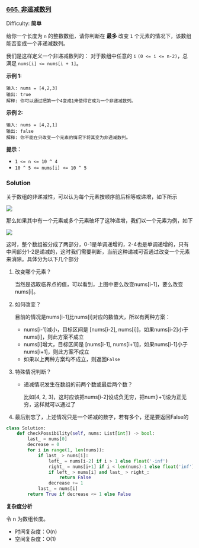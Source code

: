 ### [665\. 非递减数列](https://leetcode-cn.com/problems/non-decreasing-array/)

Difficulty: **简单**

给你一个长度为 `n` 的整数数组，请你判断在 **最多** 改变 `1` 个元素的情况下，该数组能否变成一个非递减数列。

我们是这样定义一个非递减数列的： 对于数组中任意的 `i` `(0 <= i <= n-2)`，总满足 `nums[i] <= nums[i + 1]`。

**示例 1:**

```
输入: nums = [4,2,3]
输出: true
解释: 你可以通过把第一个4变成1来使得它成为一个非递减数列。
```

**示例 2:**

```
输入: nums = [4,2,1]
输出: false
解释: 你不能在只改变一个元素的情况下将其变为非递减数列。
```

**提示：**

- `1 <= n <= 10 ^ 4`
- `10 ^ 5 <= nums[i] <= 10 ^ 5`

### Solution

关于数组的非递减性，可以认为每个元素按顺序前后相等或递增，如下所示

![](https://raw.githubusercontent.com/shmilywh/PicturesForBlog/master/2021/03/31-00-15-19-2021-03-31-00-15-15-image.png)

那么如果其中有一个元素或多个元素破坏了这种递增，我们以一个元素为例，如下

![](https://raw.githubusercontent.com/shmilywh/PicturesForBlog/master/2021/03/31-00-16-29-2021-03-31-00-16-25-image.png)

这时，整个数组被分成了两部分，0-1是单调递增的，2-4也是单调递增的，只有中间部分1-2是递减的，这时我们需要判断，当前这种递减可否通过改变一个元素来消除。具体分为以下几个部分

1. 改变哪个元素？
   
   当然是选取临界点的值，可以看到，上图中要么改变nums[i-1]，要么改变nums[i]。

2. 如何改变？
   
   目前的情况是nums[i-1]比nums[i]对应的数值大，所以有两种方案：
   
   - nums[i-1]减小，目标区间是 [nums[i-2], nums[i]]，如果nums[i-2]小于nums[i]，则此方案不成立
   - nums[i]增大，目标区间是 [nums[i-1], nums[i+1]]，如果nums[i-1]小于nums[i+1]，则此方案不成立
   - 如果以上两种方案均不成立，则返回`False`

3. 特殊情况判断？
   
   - 递减情况发生在数组的前两个数或最后两个数？
     
     比如[4, 2, 3]，这时应该把nums[i-2]设成负无穷，把num[i+1]设为正无穷，这样就可以通过了

4. 最后别忘了，上述情况只是一个递减的数字，若有多个，还是要返回False的

```python
class Solution:
    def checkPossibility(self, nums: List[int]) -> bool:
        last_ = nums[0]
        decrease = 0
        for i in range(1, len(nums)):
            if last_ > nums[i]:
                left_ = nums[i-2] if i > 1 else float('-inf')
                right_ = nums[i+1] if i < len(nums)-1 else float('inf')
                if left_ > nums[i] and last_ > right_:
                    return False
                decrease += 1
            last_ = nums[i]
        return True if decrease <= 1 else False
```

**复杂度分析**

令 n 为数组长度。

- 时间复杂度：O(n)
- 空间复杂度：O(1)